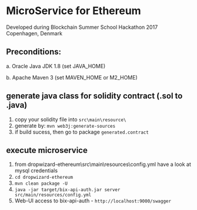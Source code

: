 # MicroService for Ethereum
 
Developed during Blockchain Summer School Hackathon 2017 Copenhagen, Denmark

## Preconditions:

a. Oracle Java JDK 1.8 (set JAVA_HOME)

b. Apache Maven 3 (set MAVEN_HOME or M2_HOME)


## generate java class for solidity contract (.sol to .java)

1. copy your solidity file into `src\main\resource\`
2. generate by: `mvn web3j:generate-sources`
3. if build sucess, then go to package `generated.contract`

## execute microservice

1. from  dropwizard-ethereum\src\main\resources\config.yml have a look at mysql credentials
2. `cd dropwizard-ethereum`
3. `mvn clean package -U`
4. `java -jar target/bix-api-auth.jar server src/main/resources/config.yml`
5. Web-UI access to bix-api-auth - `http://localhost:9000/swagger`